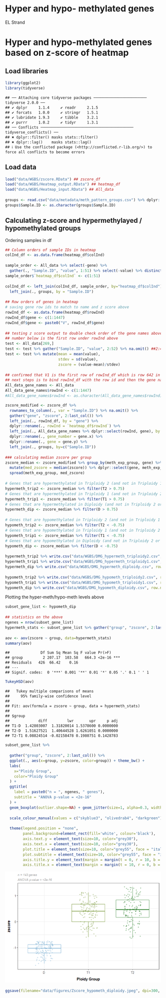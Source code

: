 Hyper and hypo- methylated genes
================
EL Strand

# Hyper and hypo-methylated genes based on z-score of heatmap

## Load libraries

``` r
library(ggplot2)
library(tidyverse)
```

    ## ── Attaching core tidyverse packages ──────────────────────── tidyverse 2.0.0 ──
    ## ✔ dplyr     1.1.4     ✔ readr     2.1.5
    ## ✔ forcats   1.0.0     ✔ stringr   1.5.1
    ## ✔ lubridate 1.9.3     ✔ tibble    3.2.1
    ## ✔ purrr     1.0.2     ✔ tidyr     1.3.1
    ## ── Conflicts ────────────────────────────────────────── tidyverse_conflicts() ──
    ## ✖ dplyr::filter() masks stats::filter()
    ## ✖ dplyr::lag()    masks stats::lag()
    ## ℹ Use the conflicted package (<http://conflicted.r-lib.org/>) to force all conflicts to become errors

## Load data

``` r
load("data/WGBS/zscore.RData") ## zscore_df
load("data/WGBS/Heatmap_output.RData") ## heatmap_df
load("data/WGBS/Heatmap_input.RData") ## All_data

groups <- read.csv("data/metadata/meth_pattern_groups.csv") %>% dplyr::select(-X)
groups$Sample.ID <- as.character(groups$Sample.ID)
```

## Calculating z-score and hypermethylayed / hypomethylated groups

Ordering samples in df

``` r
## Column orders of sample IDs in heatmap  
colInd_df <- as.data.frame(heatmap_df$colInd)

sample_order <- All_data %>% select(-gene) %>%
  gather(., "Sample.ID", "value", 1:51) %>% select(-value) %>% distinct()
sample_order$`heatmap_df$colInd` <- c(1:51)

colInd_df <- left_join(colInd_df, sample_order, by="heatmap_df$colInd") %>% 
  left_join(., groups, by = "Sample.ID")

## Row orders of genes in heatmap 
# saving gene row ids to match to name and z score above 
rowInd_df <- as.data.frame(heatmap_df$rowInd)
rowInd_df$gene <- c(1:1447)
rowInd_df$gene <- paste0("V", rowInd_df$gene)

## testing z score output to double check order of the gene names above 
## number below is the first row under rowInd above
test <- All_data[269,] 
test <- test %>% gather("Sample.ID", "value", 2:52) %>% na.omit() ##2:4 for meth_exp_group
test <- test %>% mutate(mean = mean(value),
                        stdev = sd(value),
                        zscore = (value-mean)/stdev)

## confirmed that V1 is the first row of rowInd_df which is row 642 in All_data  
## next steps is to bind rowInd_df with the row id and then the gene name from All_data
All_data_gene_names <- All_data 
All_data_gene_names$rowInd <- c(1:1447)
#All_data_gene_names$rowInd <- as.character(All_data_gene_names$rowInd)
```

``` r
zscore_modified <- zscore_df %>% 
  rownames_to_column(., var = "Sample.ID") %>% na.omit() %>%
  gather("gene", "zscore", 2:last_col()) %>%
  left_join(., rowInd_df, by = "gene") %>%
  dplyr::rename(., rowInd = `heatmap_df$rowInd`) %>%
  left_join(., All_data_gene_names %>% dplyr::select(rowInd, gene), by = ("rowInd")) %>% 
  dplyr::rename(., gene_number = gene.x) %>%
  dplyr::rename(., gene = gene.y) %>% 
  left_join(., groups, by=c("Sample.ID")) 

### calculating median zscore per group
zscore_median <- zscore_modified %>% group_by(meth_exp_group, gene) %>%
  mutate(med_zscore = median(zscore)) %>% dplyr::select(gene, meth_exp_group, med_zscore) %>% distinct() %>%
  spread(meth_exp_group, med_zscore)

# Genes that are hypermethylated in Triploidy 2 (and not in Triploidy 1 or Diploidy) = 101 genes
hypermeth_trip2 <- zscore_median %>% filter(T2 > 0.75) 
# Genes that are hypermethylated in Triploidy 1 (and not in Triploidy 2 or Diploidy)  = 70 genes
hypermeth_trip1 <- zscore_median %>% filter(T1 > 0.75) 
# Genes that are hypermethylated in Diploidy (and not in Triploidy 2 or Triploidy 1)  = 415 genes
hypermeth_dip <- zscore_median %>% filter(D > 0.75) 

# Genes that are hypomethylated in Triploidy 2 (and not in Triploidy 1 or Diploidy) = 272 genes
hypometh_trip2 <- zscore_median %>% filter(T2 < -0.75) 
# Genes that are hypomethylated in Triploidy 1 (and not in Triploidy 2 or Diploidy)  = 140 genes
hypometh_trip1 <- zscore_median %>% filter(T1 < -0.75) 
# Genes that are hypomethylated in Diploidy (and not in Triploidy 2 or Triploidy 1)  = 143 genes
hypometh_dip <- zscore_median %>% filter(D < -0.75) 

hypermeth_trip2 %>% write.csv("data/WGBS/DMG_hypermeth_triploidy2.csv", row.names = FALSE)
hypermeth_trip1 %>% write.csv("data/WGBS/DMG_hypermeth_triploidy1.csv", row.names = FALSE)
hypermeth_dip %>% write.csv("data/WGBS/DMG_hypermeth_diploidy.csv", row.names = FALSE)

hypometh_trip2 %>% write.csv("data/WGBS/DMG_hypometh_triploidy2.csv", row.names = FALSE)
hypometh_trip1 %>% write.csv("data/WGBS/DMG_hypometh_triploidy1.csv", row.names = FALSE)
hypometh_dip %>% write.csv("data/WGBS/DMG_hypometh_diploidy.csv", row.names = FALSE)
```

Plotting the hyper-meth/hypo-meth levels above

``` r
subset_gene_list <- hypometh_dip

## statistics on the above 
ngenes = nrow(subset_gene_list)
hypermeth_stats <- subset_gene_list %>% gather("group", "zscore", 2:last_col())

aov <- aov(zscore ~ group, data=hypermeth_stats)
summary(aov)
```

    ##              Df Sum Sq Mean Sq F value Pr(>F)    
    ## group         2 207.17  103.58   664.3 <2e-16 ***
    ## Residuals   426  66.42    0.16                   
    ## ---
    ## Signif. codes:  0 '***' 0.001 '**' 0.01 '*' 0.05 '.' 0.1 ' ' 1

``` r
TukeyHSD(aov)
```

    ##   Tukey multiple comparisons of means
    ##     95% family-wise confidence level
    ## 
    ## Fit: aov(formula = zscore ~ group, data = hypermeth_stats)
    ## 
    ## $group
    ##             diff         lwr       upr     p adj
    ## T1-D  1.42803007  1.31820014 1.5378600 0.0000000
    ## T2-D  1.51627521  1.40644528 1.6261051 0.0000000
    ## T2-T1 0.08824514 -0.02158478 0.1980751 0.1428783

``` r
subset_gene_list %>%
    
  gather("group", "zscore", 2:last_col()) %>%
  ggplot(., aes(x=group, y=zscore, color=group)) + theme_bw() + 
  labs(
    x="Ploidy Group",
    color="Ploidy Group"
  ) +
  ggtitle(
    label = paste0("n = ", ngenes, " genes"),
    subtitle = "ANOVA p-value = <2e-16"
  ) +
  geom_boxplot(outlier.shape=NA) + geom_jitter(size=1, alpha=0.3, width=0.2) +
  
  scale_colour_manual(values = c("skyblue3", "olivedrab4", "darkgreen")) +
  
  theme(legend.position = "none",
        panel.background=element_rect(fill='white', colour='black'),
        axis.text.y = element_text(size=10, color="grey30"),
        axis.text.x = element_text(size=10, color="grey30"),
        plot.title = element_text(size=10, color="grey55", face = "italic"),
        plot.subtitle = element_text(size=10, color="grey55", face = "italic"),
        axis.title.y = element_text(margin = margin(t = 0, r = 10, b = 0, l = 0), size=12, face="bold"),
        axis.title.x = element_text(margin = margin(t = 10, r = 0, b = 0, l = 0), size=12, face="bold"))
```

![](03-Hyper_hypo_methylation_files/figure-gfm/unnamed-chunk-5-1.png)<!-- -->

``` r
ggsave(filename="data/figures/Zscore_hypometh_diploidy.jpeg", dpi=300, width=3.5, height=5, units="in")
```
